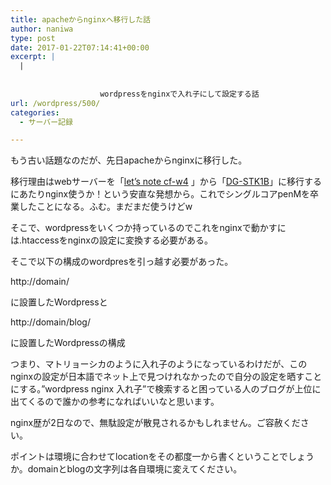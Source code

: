 ```yaml
---
title: apacheからnginxへ移行した話
author: naniwa
type: post
date: 2017-01-22T07:14:41+00:00
excerpt: |
  |
    
    				
    				wordpressをnginxで入れ子にして設定する話
url: /wordpress/500/
categories:
  - サーバー記録

---
```

もう古い話題なのだが、先日apacheからnginxに移行した。
  
移行理由はwebサーバーを「[let&#8217;s note cf-w4][1] 」から「[DG-STK1B][2]」に移行するにあたりnginx使うか！という安直な発想から。これでシングルコアpenMを卒業したことになる。ふむ。まだまだ使うけどw
  
そこで、wordpressをいくつか持っているのでこれをnginxで動かすには.htaccessをnginxの設定に変換する必要がある。

そこで以下の構成のwordpresを引っ越す必要があった。

http://domain/
  
に設置したWordpressと
  
http://domain/blog/
  
に設置したWordpressの構成

つまり、マトリョーシカのように入れ子のようになっているわけだが、このnginxの設定が日本語でネット上で見つけれなかったので自分の設定を晒すことにする。&#8221;wordpress nginx 入れ子&#8221;で検索すると困っている人のブログが上位に出てくるので誰かの参考になればいいなと思います。

nginx歴が2日なので、無駄設定が散見されるかもしれません。ご容赦ください。

ポイントは環境に合わせてlocationをその都度一から書くということでしょうか。domainとblogの文字列は各自環境に変えてください。

 [1]: http://panasonic.jp/pc/p-db/CF-W4GW9AXR.html
 [2]: https://www.amazon.co.jp/Diginnos-Stick-DG-STK1B-%E3%82%B9%E3%83%86%E3%82%A3%E3%83%83%E3%82%AF%E5%9E%8B%E3%83%91%E3%82%BD%E3%82%B3%E3%83%B3-Windows/dp/B015XU925A